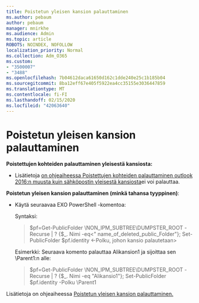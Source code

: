 ```yaml
---
title: Poistetun yleisen kansion palauttaminen
ms.author: pebaum
author: pebaum
manager: mnirkhe
ms.audience: Admin
ms.topic: article
ROBOTS: NOINDEX, NOFOLLOW
localization_priority: Normal
ms.collection: Adm_O365
ms.custom:
- "3500007"
- "3488"
ms.openlocfilehash: 7b04612daca61650d162c1dde240e25c1b185b04
ms.sourcegitcommit: 8ba12eff67e405f5922ea4cc35155e3036447859
ms.translationtype: MT
ms.contentlocale: fi-FI
ms.lasthandoff: 02/15/2020
ms.locfileid: "42063640"
---
```

# <a name="restore-a-deleted-public-folder"></a>Poistetun yleisen kansion palauttaminen

**Poistettujen kohteiden palauttaminen yleisestä kansiosta:**

- Lisätietoja [on ohjeaiheessa Poistettujen kohteiden palauttaminen outlook 2016:n muusta kuin sähköpostin yleisestä kansiosta](https://aka.ms/pfrec)ei voi palauttaa.
 
**Poistetun yleisen kansion palauttaminen (minkä tahansa tyyppinen)**: 

- Käytä seuraavaa EXO PowerShell -komentoa:

    Syntaksi:

    >$pf=Get-PublicFolder \NON_IPM_SUBTREE\DUMPSTER_ROOT -Recurse | ? {$_. Nimi -eq\<" name_of_deleted_public_Folder"}; Set-PublicFolder $pf.identity \<-Polku, johon kansio palautetaan>

    Esimerkki: Seuraava komento palauttaa Alikansion1 ja sijoittaa sen \Parent1:n alle:

    >$pf=Get-PublicFolder \NON_IPM_SUBTREE\DUMPSTER_ROOT -Recurse | ? {$_. Nimi -eq "Alikansio1"}; Set-PublicFolder $pf.identity -Polku \Parent1

Lisätietoja on ohjeaiheessa [Poistetun yleisen kansion palauttaminen.](https://docs.microsoft.com/exchange/collaboration-exo/public-folders/restore-deleted-public-folder)
